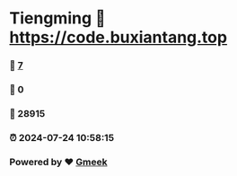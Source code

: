 # Tiengming :link: https://code.buxiantang.top 
### :page_facing_up: [7](https://code.buxiantang.top/tag.html) 
### :speech_balloon: 0 
### :hibiscus: 28915 
### :alarm_clock: 2024-07-24 10:58:15 
### Powered by :heart: [Gmeek](https://github.com/Meekdai/Gmeek)
